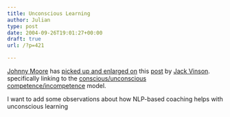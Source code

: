 ```yaml
---
title: Unconscious Learning
author: Julian
type: post
date: 2004-09-26T19:01:27+00:00
draft: true
url: /?p=421

---
```

[Johnny Moore][1] has [picked up and enlarged on][2] this [post][3] by [Jack Vinson][4]. specifically linking to the [conscious/unconscious competence/incompetence][5] model.

I want to add some observations about how NLP-based coaching helps with unconscious learning

 [1]: http://www.johnniemoore.com/blog/
 [2]: http://www.johnniemoore.com/blog/archives/000480.php
 [3]: http://jackvinson.com/archives/2004/09/19/conscious_kills_the_unconscious_knowledge.html
 [4]: http://jackvinson.com/
 [5]: http://purpleslurple.net/ps.php?theurl=http://www.businessballs.com/consciouscompetencelearningmodel.htm#purp269